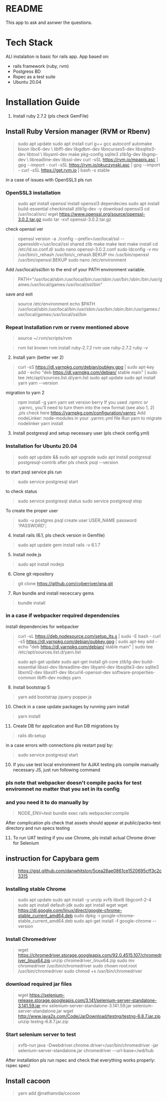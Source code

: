 # README

This app to ask and asnwer the questions. 
# **Tech Stack**
ALl instalation is basic for rails app. 
App based on:
- rails framework (ruby, rvm)
- Postgress BD
- Rspec as a test suite
- Ubuntu 20.04

# **Installation Guide** <br>
1. Install ruby 2.7.2 (pls check GemFile)

## Install Ruby Version manager (RVM or Rbenv)
> sudo apt update
> sudo apt install curl g++ gcc autoconf automake bison libc6-dev \ libffi-dev libgdbm-dev libncurses5-dev libsqlite3-dev libtool \ libyaml-dev make pkg-config sqlite3 zlib1g-dev libgmp-dev \ libreadline-dev libssl-dev
> curl -sSL https://rvm.io/mpapis.asc | gpg --import -
> curl -sSL https://rvm.io/pkuczynski.asc | gpg --import -
> curl -sSL https://get.rvm.io | bash -s stable

in a case of issues with OpenSSL3 pls run
### OpenSSL3 installation
> sudo apt install openssl
install openssl3 dependecies
> sudo apt install build-essential checkinstall zlib1g-dev -y
download openssl3
> cd /usr/local/src/
> wget https://www.openssl.org/source/openssl-3.0.2.tar.gz
> sudo tar -xvf openssl-3.0.2.tar.gz

check openssl ver 
> openssl version -a
> ./config --prefix=/usr/local/ssl --openssldir=/usr/local/ssl shared zlib
> make
> make test
> make install
> cd /etc/ld.so.conf.d/
> sudo nano openssl-3.0.2.conf
> sudo ldconfig -v
> mv /usr/bin/c_rehash /usr/bin/c_rehash.BEKUP
> mv /usr/bin/openssl /usr/bin/openssl.BEKUP
> sudo nano /etc/environment

Add /usr/local/ssl/bin to the end of your PATH environment variable.
> PATH="/usr/local/sbin:/usr/local/bin:/usr/sbin:/usr/bin:/sbin:/bin:/usr/games:/usr/local/games:/usr/local/ssl/bin"

save and exit 
> source /etc/environment
> echo $PATH
> /usr/local/sbin:/usr/local/bin:/usr/sbin:/usr/bin:/sbin:/bin:/usr/games:/usr/local/games:/usr/local/ssl/bin

### Repeat Installation rvm or rvenv mentioned above

> source ~/.rvm/scripts/rvm

> rvm list known
> rvm install ruby-2.7.2
> rvm use ruby-2.7.2
> ruby -v

2. Install yarn (better ver 2)
> curl -sS https://dl.yarnpkg.com/debian/pubkey.gpg | sudo apt-key add -
> echo "deb https://dl.yarnpkg.com/debian/ stable main" | sudo tee /etc/apt/sources.list.d/yarn.list
> sudo apt update
> sudo apt install yarn
> yarn --version

migration to yarn 2
> npm install -g yarn
> yarn set version berry
If you used .npmrc or .yarnrc, you'll need to turn them into the new format (see also 1, 2) ,pls check here 
https://yarnpkg.com/configuration/yarnrc
Add nodeLinker: node-modules in your .yarnrc.yml file
Run yarn to migrate nodelinker
> yarn install

3. Install postgresql and setup necessary user (pls check config.yml)

### Installation for Ubuntu 20.04

> sudo apt update && sudo apt upgrade
> sudo apt install postgresql postgresql-contrib
after pls check
> psql --version

to start psql service pls run
> sudo service postgresql start

to check status
> sudo service postgresql status
> sudo service postgresql stop

To create the proper user
> sudo -u postgres psql
> create user USER_NAME password 'PASSWORD';

4. Install rails (6.1, pls check version in Gemfile)
> sudo apt update
> gem install rails -v 6.1.7


5. Install node.js
> sudo apt install nodejs


6. Clone git repository
> git clone https://github.com/cyberriver/qna.git

7. Run bundle and install nececcary gems
> bundle install

### in a case if webpacker required dependencies
install dependencies for webpacker

> curl -sL https://deb.nodesource.com/setup_lts.x | sudo -E bash -
> curl -sS https://dl.yarnpkg.com/debian/pubkey.gpg | sudo apt-key add -
> echo "deb https://dl.yarnpkg.com/debian/ stable main" | sudo tee /etc/apt/sources.list.d/yarn.list

> sudo apt-get update
> sudo apt-get install git-core zlib1g-dev build-essential libssl-dev libreadline-dev libyaml-dev libsqlite3-dev sqlite3 libxml2-dev libxslt1-dev libcurl4-openssl-dev software-properties-common libffi-dev nodejs yarn


8. Install bootstrap 5
> yarn add bootstrap jquery popper.js

10. Check  in a case update packages by running yarn install
> yarn install

11. Create DB for application and Run DB migrations by 
> rails db:setup 

in a case errors with connections pls restart psql by:
> sudo service postgresql start

10. If you use test local environment for AJAX testing pls compile manually necessary JS, just run following command
### pls note that webpacker doesn't compile packs for test enviromnet no matter that you set in its config
### and you need it to do manually by
> NODE_ENV=test bundle exec rails webpacker:compile

After complication pls check that assets should appear at public/packs-test directory and run specs testing

11. To run UAT testing if you use Chrome, pls install actual Chrome driver for Selenium

## instruction for Capybara gem
> https://gist.github.com/danwhitston/5cea26ae0861ce1520695cff3c2c3315

### Installing stable Chrome
> sudo apt update
> sudo apt install -y unzip xvfb libxi6 libgconf-2-4 
> sudo apt install default-jdk 
> sudo apt install wget
> wget https://dl.google.com/linux/direct/google-chrome-stable_current_amd64.deb
> sudo dpkg -i google-chrome-stable_current_amd64.deb
> sudo apt-get install -f
> google-chrome --version

### Install Chromedriver
> wget https://chromedriver.storage.googleapis.com/92.0.4515.107/chromedriver_linux64.zip
> unzip chromedriver_linux64.zip
> sudo mv chromedriver /usr/bin/chromedriver
> sudo chown root:root /usr/bin/chromedriver
> sudo chmod +x /usr/bin/chromedriver

### download required jar files
> wget https://selenium-release.storage.googleapis.com/3.141/selenium-server-standalone-3.141.59.jar 
> mv selenium-server-standalone-3.141.59.jar selenium-server-standalone.jar 
> wget http://www.java2s.com/Code/JarDownload/testng/testng-6.8.7.jar.zip 
> unzip testng-6.8.7.jar.zip 

### Start selenium server to test
> xvfb-run java -Dwebdriver.chrome.driver=/usr/bin/chromedriver -jar selenium-server-standalone.jar 
> chromedriver --url-base=/wd/hub 


After installation pls run rspec and check that everything works properly:
rspec spec/

## Install cacoon
> yarn add @nathanvda/cocoon 